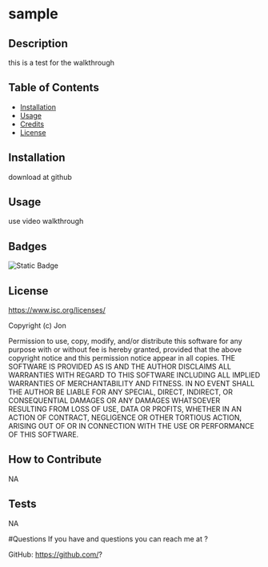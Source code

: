 # sample
## Description



this is a test for the walkthrough

## Table of Contents 
- [Installation](#installation)
- [Usage](#usage)
- [Credits](#credits)
- [License](#license)



## Installation
download at github




## Usage
use video walkthrough




## Badges
![Static Badge](https://img.shields.io/badge/License-ISC-blue)



## License
https://www.isc.org/licenses/

Copyright (c) Jon


Permission to use, copy, modify, and/or distribute this software for any purpose with or without fee is hereby granted, provided that the above
copyright notice and this permission notice appear in all copies.
THE SOFTWARE IS PROVIDED AS IS AND THE AUTHOR DISCLAIMS ALL WARRANTIES WITH REGARD TO THIS SOFTWARE INCLUDING ALL
IMPLIED WARRANTIES OF MERCHANTABILITY AND FITNESS. IN NO EVENT SHALL THE AUTHOR BE LIABLE FOR ANY SPECIAL, DIRECT,
INDIRECT, OR CONSEQUENTIAL DAMAGES OR ANY DAMAGES WHATSOEVER RESULTING FROM LOSS OF USE, DATA OR PROFITS, WHETHER IN
AN ACTION OF CONTRACT, NEGLIGENCE OR OTHER TORTIOUS ACTION, ARISING OUT OF OR IN CONNECTION WITH THE USE OR
PERFORMANCE OF THIS SOFTWARE.




## How to Contribute
NA



## Tests
NA  
 


 #Questions
 If you have and questions you can reach me at ?

 GitHub: https://github.com/?
 